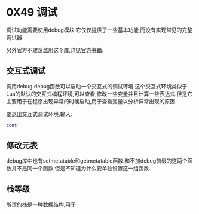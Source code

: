 # 0X49 调试

调试功能需要使用debug模块.它仅仅提供了一些基本功能,而没有实现常见的完整调试器.

另外官方不建议滥用这个库,详见[官方书籍](http://www.lua.org/pil/23.html).

## 交互式调试

调用debug.debug函数可以启动一个交互式的调试环境.这个交互式环境类似于Lua的默认的交互式编程环境,可以查看,修改一些变量并且计算一些表达式.但是它主要用于在程序出现异常的时候启动,用于查看变量以分析异常出现的原因.

要退出交互式调试环境,输入:

```lua
cont
```

## 修改元表

debug库中也有setmetatable和getmetatable函数.和不加debug前缀的这两个函数并不是同一个函数.但是不知道为什么要单独设置这一组函数.

## 栈等级

所谓的栈是一种数据结构,用于